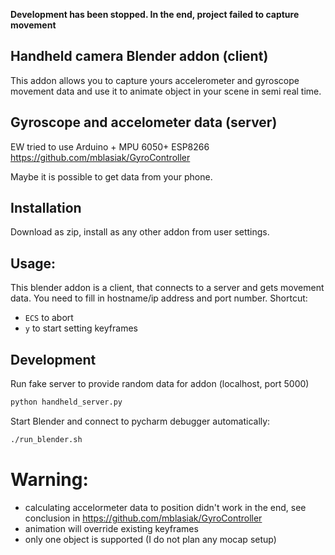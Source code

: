 **Development has been stopped. In the end, project failed to capture movement**

## Handheld camera Blender addon (client)
This addon allows you to capture yours accelerometer and gyroscope movement data and use it to animate object in your scene  in semi real time.

## Gyroscope and accelometer data (server)

EW tried to use Arduino + MPU 6050+ ESP8266 
https://github.com/mblasiak/GyroController

Maybe it is possible to get data from your phone.

## Installation
Download as zip, install as any other addon from user settings.

## Usage:
This blender addon is a client, that connects to a server and gets movement data. You need to fill in hostname/ip address and port number. 
Shortcut:
  - `ECS` to abort
  - `y` to start setting keyframes

## Development

Run fake server to provide random data for addon (localhost, port 5000)
```bash
python handheld_server.py
```

Start Blender and connect to pycharm debugger automatically:
```bash
./run_blender.sh
```

# Warning:

- calculating accelormeter data to position didn't work in the end, see conclusion in https://github.com/mblasiak/GyroController
- animation will override existing keyframes
- only one object is supported (I do not plan any mocap setup)
